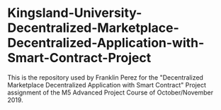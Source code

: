 # Kingsland-University-Decentralized-Marketplace-Decentralized-Application-with-Smart-Contract-Project
This is the repository used by Franklin Perez for the "Decentralized Marketplace Decentralized Application with Smart Contract" Project assignment of the M5 Advanced Project Course of October/November 2019.
